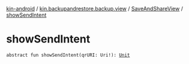 [kin-android](../../index.md) / [kin.backupandrestore.backup.view](../index.md) / [SaveAndShareView](index.md) / [showSendIntent](./show-send-intent.md)

# showSendIntent

`abstract fun showSendIntent(qrURI: Uri!): `[`Unit`](https://kotlinlang.org/api/latest/jvm/stdlib/kotlin/-unit/index.html)